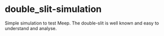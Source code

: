 # double_slit-simulation
Simple simulation to test Meep. The double-slit is well known and easy to understand and analyse.
